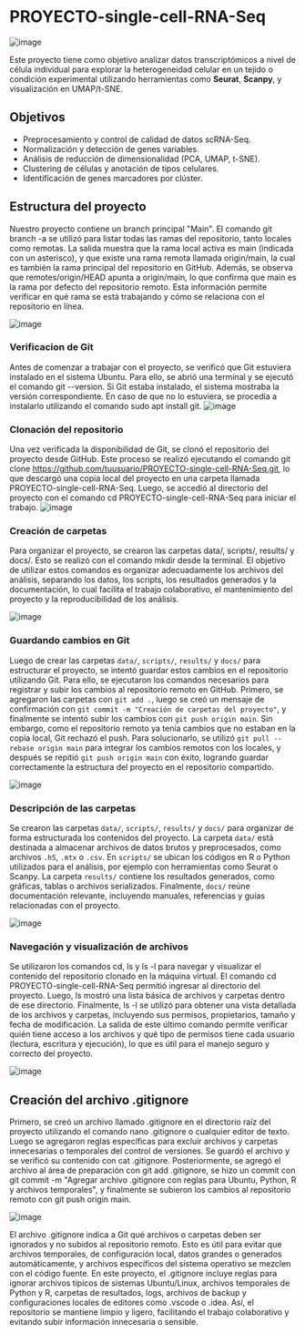 # PROYECTO-single-cell-RNA-Seq
![image](https://github.com/user-attachments/assets/096afa6e-1ce9-4a9a-9d27-31e5c165f553)

Este proyecto tiene como objetivo analizar datos transcriptómicos a nivel de célula individual para explorar la heterogeneidad celular en un tejido o condición experimental utilizando herramientas como **Seurat**, **Scanpy**, y visualización en UMAP/t-SNE.

## Objetivos

- Preprocesamiento y control de calidad de datos scRNA-Seq.
- Normalización y detección de genes variables.
- Análisis de reducción de dimensionalidad (PCA, UMAP, t-SNE).
- Clustering de células y anotación de tipos celulares.
- Identificación de genes marcadores por clúster.

## Estructura del proyecto
Nuestro proyecto contiene un branch principal "Main".
El comando git branch -a se utilizó para listar todas las ramas del repositorio, tanto locales como remotas. La salida muestra que la rama local activa es main (indicada con un asterisco), y que existe una rama remota llamada origin/main, la cual es también la rama principal del repositorio en GitHub. Además, se observa que remotes/origin/HEAD apunta a origin/main, lo que confirma que main es la rama por defecto del repositorio remoto. Esta información permite verificar en qué rama se está trabajando y cómo se relaciona con el repositorio en línea.

![image](https://github.com/user-attachments/assets/072c8e96-8197-4c46-a3ba-8fa221b5a2d8)

### Verificacion de Git 
Antes de comenzar a trabajar con el proyecto, se verificó que Git estuviera instalado en el sistema Ubuntu. Para ello, se abrió una terminal y se ejecutó el comando git --version. Si Git estaba instalado, el sistema mostraba la versión correspondiente. En caso de que no lo estuviera, se procedía a instalarlo utilizando el comando sudo apt install git.
![image](https://github.com/user-attachments/assets/ac00bb0c-d033-4102-88aa-b5e63bfeddef)

### Clonación del repositorio
Una vez verificada la disponibilidad de Git, se clonó el repositorio del proyecto desde GitHub. Este proceso se realizó ejecutando el comando git clone https://github.com/tuusuario/PROYECTO-single-cell-RNA-Seq.git, lo que descargó una copia local del proyecto en una carpeta llamada PROYECTO-single-cell-RNA-Seq. Luego, se accedió al directorio del proyecto con el comando cd PROYECTO-single-cell-RNA-Seq para iniciar el trabajo.
![image](https://github.com/user-attachments/assets/5557c810-e5c1-4a49-8084-98d116ad586a)

### Creación de carpetas
Para organizar el proyecto, se crearon las carpetas data/, scripts/, results/ y docs/. Esto se realizó con el comando mkdir desde la terminal. El objetivo de utilizar estos comandos es organizar adecuadamente los archivos del análisis, separando los datos, los scripts, los resultados generados y la documentación, lo cual facilita el trabajo colaborativo, el mantenimiento del proyecto y la reproducibilidad de los análisis.

![image](https://github.com/user-attachments/assets/c95ab11c-9166-482e-a2ea-650c38ee93ad)

### Guardando cambios en Git
Luego de crear las carpetas `data/`, `scripts/`, `results/` y `docs/` para estructurar el proyecto, se intentó guardar estos cambios en el repositorio utilizando Git. Para ello, se ejecutaron los comandos necesarios para registrar y subir los cambios al repositorio remoto en GitHub. Primero, se agregaron las carpetas con `git add .`, luego se creó un mensaje de confirmación con `git commit -m "Creación de carpetas del proyecto"`, y finalmente se intentó subir los cambios con `git push origin main`. Sin embargo, como el repositorio remoto ya tenía cambios que no estaban en la copia local, Git rechazó el push. Para solucionarlo, se utilizó `git pull --rebase origin main` para integrar los cambios remotos con los locales, y después se repitió `git push origin main` con éxito, logrando guardar correctamente la estructura del proyecto en el repositorio compartido.

![image](https://github.com/user-attachments/assets/8db462a0-d420-48ce-a86e-d0b2aa638ce1)

### Descripción de las carpetas
Se crearon las carpetas `data/`, `scripts/`, `results/` y `docs/` para organizar de forma estructurada los contenidos del proyecto. La carpeta `data/` está destinada a almacenar archivos de datos brutos y preprocesados, como archivos `.h5`, `.mtx` o `.csv`. En `scripts/` se ubican los códigos en R o Python utilizados para el análisis, por ejemplo con herramientas como Seurat o Scanpy. La carpeta `results/` contiene los resultados generados, como gráficas, tablas o archivos serializados. Finalmente, `docs/` reúne documentación relevante, incluyendo manuales, referencias y guías relacionadas con el proyecto.

![image](https://github.com/user-attachments/assets/b660446b-c8a0-439f-8152-338ff6a9c265)

### Navegación y visualización de archivos
Se utilizaron los comandos cd, ls y ls -l para navegar y visualizar el contenido del repositorio clonado en la máquina virtual. El comando cd PROYECTO-single-cell-RNA-Seq permitió ingresar al directorio del proyecto. Luego, ls mostró una lista básica de archivos y carpetas dentro de ese directorio. Finalmente, ls -l se utilizó para obtener una vista detallada de los archivos y carpetas, incluyendo sus permisos, propietarios, tamaño y fecha de modificación. La salida de este último comando permite verificar quién tiene acceso a los archivos y qué tipo de permisos tiene cada usuario (lectura, escritura y ejecución), lo que es útil para el manejo seguro y correcto del proyecto.

![image](https://github.com/user-attachments/assets/6015e67f-a15c-4d59-959d-4b17ae4bbe59)

## Creación del archivo .gitignore
Primero, se creó un archivo llamado .gitignore en el directorio raíz del proyecto utilizando el comando nano .gitignore o cualquier editor de texto. Luego se agregaron reglas específicas para excluir archivos y carpetas innecesarias o temporales del control de versiones. Se guardó el archivo y se verificó su contenido con cat .gitignore. Posteriormente, se agregó el archivo al área de preparación con git add .gitignore, se hizo un commit con git commit -m "Agregar archivo .gitignore con reglas para Ubuntu, Python, R y archivos temporales", y finalmente se subieron los cambios al repositorio remoto con git push origin main.

![image](https://github.com/user-attachments/assets/115489c8-97b3-4015-9225-b3304f210868)

El archivo .gitignore indica a Git qué archivos o carpetas deben ser ignorados y no subidos al repositorio remoto. Esto es útil para evitar que archivos temporales, de configuración local, datos grandes o generados automáticamente, y archivos específicos del sistema operativo se mezclen con el código fuente. En este proyecto, el .gitignore incluye reglas para ignorar archivos típicos de sistemas Ubuntu/Linux, archivos temporales de Python y R, carpetas de resultados, logs, archivos de backup y configuraciones locales de editores como .vscode o .idea. Así, el repositorio se mantiene limpio y ligero, facilitando el trabajo colaborativo y evitando subir información innecesaria o sensible.



